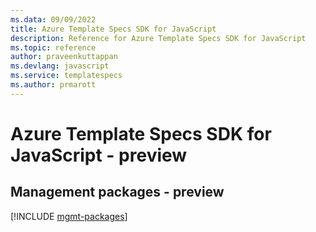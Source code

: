```yaml
---
ms.data: 09/09/2022
title: Azure Template Specs SDK for JavaScript
description: Reference for Azure Template Specs SDK for JavaScript
ms.topic: reference
author: praveenkuttappan
ms.devlang: javascript
ms.service: templatespecs
ms.author: prmarott
---
```

# Azure Template Specs SDK for JavaScript - preview

## Management packages - preview
[!INCLUDE [mgmt-packages](template-specs-mgmt-index.md)]